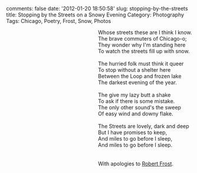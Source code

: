 comments: false
date: '2012-01-20 18:50:58'
slug: stopping-by-the-streets
title: Stopping by the Streets on a Snowy Evening
Category: Photography
Tags: Chicago, Poetry, Frost, Snow, Photos


<!-- ai l /images/201201/ChiSnow2.jpg /images/201201/ChiSnowS2.jpg 240 320 LaSalle St. -->
    
<div style="float: right">
Whose streets these are I think I know.<br>
<!-- more -->
The brave commuters of Chicago-o;<br>
They wonder why I'm standing here<br>
To watch the streets fill up with snow.<br>
<br>
The hurried folk must think it queer<br>
To stop without a shelter here<br>
Between the Loop and frozen lake<br>
The darkest evening of the year.<br>
<br>
The give my lazy butt a shake<br>
To ask if there is some mistake. <br>
The only other sound's the sweep <br>
Of easy wind and downy flake.<br>
<br>
The Streets are lovely, dark and deep<br>
But I have promises to keep,<br>
And miles to go before I sleep,<br>
And miles to go before I sleep.<br>
<br>
<br>
With apologies to <a href="http://www.poetryfoundation.org/poem/171621">Robert Frost</a>.
</div>

<div style="clear: both; margin-bottom: 1em;">&nbsp; </div>
    

<!-- ai c /images/201201/ChiSnow3.jpg /images/201201/ChiSnow3.jpg 720 960 Canal St. -->
